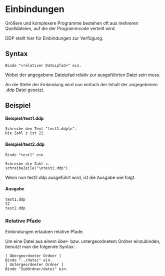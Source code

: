 # Einbindungen

Größere und komplexere Programme bestehen oft aus mehreren Quelldateien, auf die der Programmcode verteilt wird.

DDP stellt hier für Einbindungen zur Verfügung.

## Syntax
  `Binde "<relativer Dateipfad>" ein.`

Wobei der angegebene Dateipfad relativ zur ausgeführten Datei sein muss.

An die Stelle der Einbindung wird nun einfach der Inhalt der angegebenen .ddp Datei gesetzt.

## Beispiel

#### Beispiel/test1.ddp
```ddp
Schreibe den Text "test1.ddp\n".
Die Zahl z ist 22.
```

#### Beispiel/test2.ddp
```ddp
Binde "test1" ein.

Schreibe die Zahl z.
schreibeZeile("\ntest2.ddp").
```

Wenn nun test2.ddp ausgeführt wird, ist die Ausgabe wie folgt.

#### Ausgabe
```
test1.ddp
22
test2.ddp
```

### Relative Pfade
Einbindungen erlauben relative Pfade.

Um eine Datei aus einem über- bzw. untergeordnetem Ordner einzubinden, benutzt man die folgende Syntax:

```ddp
[ Übergeordneter Ordner ]
Binde "../datei" ein.
[ Untergeordneter Ordner ]
Binde "SubOrdner/datei" ein.
```
